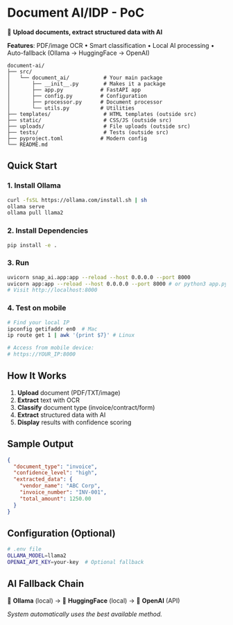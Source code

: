 # Document AI/IDP - PoC

🚀 **Upload documents, extract structured data with AI**

**Features**: PDF/image OCR • Smart classification • Local AI processing • Auto-fallback (Ollama → HuggingFace → OpenAI)

```
document-ai/
├── src/
│   └── document_ai/           # Your main package
│       ├── __init__.py        # Makes it a package
│       ├── app.py            # FastAPI app
│       ├── config.py         # Configuration  
│       ├── processor.py      # Document processor
│       └── utils.py          # Utilities
├── templates/                 # HTML templates (outside src)
├── static/                    # CSS/JS (outside src)  
├── uploads/                   # File uploads (outside src)
├── tests/                     # Tests (outside src)
├── pyproject.toml            # Modern config
└── README.md
```

## Quick Start

### 1. Install Ollama
```bash
curl -fsSL https://ollama.com/install.sh | sh
ollama serve
ollama pull llama2
```

### 2. Install Dependencies
```bash
pip install -e .
```

### 3. Run
```bash
uvicorn snap_ai.app:app --reload --host 0.0.0.0 --port 8000
uvicorn app:app --reload --host 0.0.0.0 --port 8000 # or python3 app.py && open http://localhost:8000
# Visit http://localhost:8000
```

### 4. Test on mobile
```bash
# Find your local IP
ipconfig getifaddr en0  # Mac
ip route get 1 | awk '{print $7}' # Linux

# Access from mobile device:
# https://YOUR_IP:8000
```

## How It Works

1. **Upload** document (PDF/TXT/image)
2. **Extract** text with OCR
3. **Classify** document type (invoice/contract/form)
4. **Extract** structured data with AI
5. **Display** results with confidence scoring

## Sample Output
```json
{
  "document_type": "invoice",
  "confidence_level": "high", 
  "extracted_data": {
    "vendor_name": "ABC Corp",
    "invoice_number": "INV-001",
    "total_amount": 1250.00
  }
}
```

## Configuration (Optional)
```bash
# .env file
OLLAMA_MODEL=llama2
OPENAI_API_KEY=your-key  # Optional fallback
```

## AI Fallback Chain
🦙 **Ollama** (local) → 🤗 **HuggingFace** (local) → 🤖 **OpenAI** (API)

*System automatically uses the best available method.*